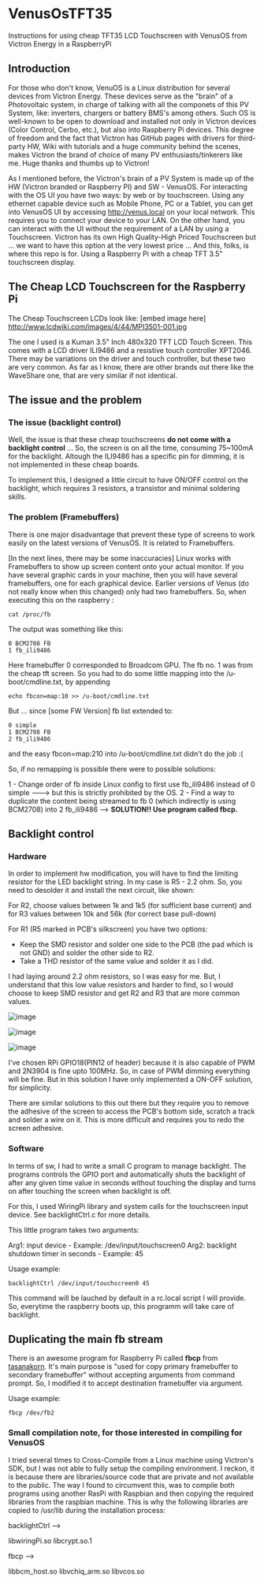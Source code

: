 # VenusOsTFT35
Instructions for using cheap TFT35 LCD Touchscreen with VenusOS from Victron Energy in a RaspberryPi

## Introduction

For those who don't know, VenuOS is a Linux distribution for several devices from Victron Energy. These devices serve as the "brain" of a Photovoltaic system, in charge of talking with all the componets of this PV System, like: inverters, chargers or battery BMS's among others. Such OS is well-known to be open to download and installed not only in Victron devices (Color Control, Cerbo, etc.), but also into Raspberry Pi devices. This degree of freedom and the fact that Victron has GitHub pages with drivers for third-party HW, Wiki with tutorials and a huge community behind the scenes, makes Victron the brand of choice of many PV enthusiasts/tinkerers like me. Huge thanks and thumbs up to Victron! 

As I mentioned before, the Victron's brain of a PV System is made up of the HW (Victron branded or Raspberry PI) and SW - VenusOS. For interacting with the OS UI you have two ways: by web or by touchscreen. Using any ethernet capable device such as Mobile Phone, PC or a Tablet, you can get into VenusOS UI by accessing http://venus.local on your local network. This requires you to connect your device to your LAN. On the other hand, you can interact with the UI without the requirement of a LAN by using a Touchscreen. Victron has its own High Quality-High Priced Touchscreen but ... we want to have this option at the very lowest price ... And this, folks, is where this repo is for. Using a Raspberry Pi with a cheap TFT 3.5" touchscreen display.

## The Cheap LCD Touchscreen for the Raspberry Pi

The Cheap Touchscreen LCDs look like:
[embed image here]
http://www.lcdwiki.com/images/4/44/MPI3501-001.jpg

The one I used is a Kuman 3.5" Inch 480x320 TFT LCD Touch Screen. This comes with a LCD driver ILI9486 and a resistive touch controller XPT2046. There may be variations on the driver and touch controller, but these two are very common. As far as I know, there are other brands out there like the WaveShare one, that are very similar if not identical.

## The issue and the problem

### The issue (backlight control)

Well, the issue is that these cheap touchscreens **do not come with a backlight control** ... So, the screen is on all the time, consuming 75~100mA for the backlight. Altough the ILI9486 has a specific pin for dimming, it is not implemented in these cheap boards.

To implement this, I designed a little circuit to have ON/OFF control on the backlight, which requires 3 resistors, a transistor and minimal soldering skills.

### The problem (Framebuffers)
There is one major disadvantage that prevent these type of screens to work easily on the latest versions of VenusOS. It is related to Framebuffers.

[In the next lines, there may be some inaccuracies]
Linux works with Framebuffers to show up screen content onto your actual monitor. If you have several graphic cards in your machine, then you will have several framebuffers, one for each graphical device. Earlier versions of Venus (do not really know when this changed) only had two framebuffers. So, when executing this on the raspberry :
```
cat /proc/fb
```
The output was something like this:
```
0 BCM2708 FB
1 fb_ili9486
```
Here framebuffer 0 corresponded to Broadcom GPU. The fb no. 1 was from the cheap tft screen. So you had to do some little mapping into the /u-boot/cmdline.txt, by appending

```
echo fbcon=map:10 >> /u-boot/cmdline.txt
```

But ... since [some FW Version] fb list extended to:
```
0 simple
1 BCM2708 FB
2 fb_ili9486
```
and the easy fbcon=map:210 into /u-boot/cmdline.txt didn't do the job :(

So, if no remapping is possible there were to possible solutions:

1 - Change order of fb inside Linux config to first use fb_ili9486 instead of 0 simple ---> but this is strictly prohibited by the OS.
2 - Find a way to duplicate the content being streamed to fb 0 (which indirectly is using BCM2708) into 2 fb_ili9486 --> **SOLUTION!! Use program called fbcp.**


## Backlight control

### Hardware

In order to implement hw modification, you will have to find the limiting resistor for the LED backlight string. In my case is R5 - 2.2 ohm. So, you need to desolder it and install the next circuit, like shown:

For R2, choose values between 1k and 1k5 (for sufficient base current) and for R3 values between 10k and 56k (for correct base pull-down)

For R1 (R5 marked in PCB's silkscreen) you have two options:
-  Keep the SMD resistor and solder one side to the PCB (the pad which is not GND) and solder the other side to R2.
-  Take a THD resistor of the same value and solder it as I did.

I had laying around 2.2 ohm resistors, so I was easy for me. But, I understand that this low value resistors and harder to find, so I would choose to keep SMD resistor and get R2 and R3 that are more common values.

![image](https://user-images.githubusercontent.com/35175513/179475164-faaac4ad-1c70-4f27-9ef2-896fc098d743.png)

![image](https://user-images.githubusercontent.com/35175513/179475322-ea8da534-c25f-416f-a57a-051a14aaf7e6.png)

![image](https://user-images.githubusercontent.com/35175513/179475387-592781b8-a9b4-4365-a961-9fae18553d0e.png)

I've chosen RPi GPIO18(PIN12 of header) because it is also capable of PWM and 2N3904 is fine upto 100MHz. So, in case of PWM dimming everything will be fine. But in this solution I have only implemented a ON-OFF solution, for simplicity.

There are similar solutions to this out there but they require you to remove the adhesive of the screen to access the PCB's bottom side, scratch a track and solder a wire on it. This is more difficult and requires you to redo the screen adhesive.

### Software

In terms of sw, I had to write a small C program to manage backlight. The programs controls the GPIO port and automatically shuts the backlight of after any given time value in seconds without touching the display and turns on after touching the screen when backlight is off.

For this, I used WiringPi library and system calls for the touchscreen input device. See backlightCtrl.c for more details.

This little program takes two arguments:

Arg1: input device - Example: /dev/input/touchscreen0
Arg2: backlight shutdown timer in seconds - Example: 45

Usage example:

```
backlightCtrl /dev/input/touchscreen0 45
```

This command will be lauched by default in a rc.local script I will provide. So, everytime the raspberry boots up, this programm will take care of backlight.

## Duplicating the main fb stream

There is an awesome program for Raspberry Pi called **fbcp** from [tasanakorn](https://github.com/tasanakorn/rpi-fbcp). It's main purpose is "used for copy primary framebuffer to secondary framebuffer" without accepting arguments from command prompt. So, I modified it to accept destination framebuffer via argument.

Usage example:

```
fbcp /dev/fb2
```

### Small compilation note, for those interested in compiling for VenusOS
I tried several times to Cross-Compile from a Linux machine using Victron's SDK, but I was not able to fully setup the compiling environment. I reckon, it is because there are libraries/source code that are private and not available to the public. The way I found to circumvent this, was to compile both programs using another RasPi with Raspbian and then copying the required libraries from the raspbian machine. This is why the following libraries are copied to /usr/lib during the installation process:

backlightCtrl -->

libwiringPi.so
libcrypt.so.1

fbcp -->

libbcm_host.so
libvchiq_arm.so
libvcos.so


